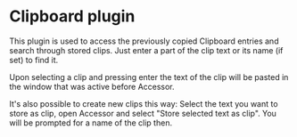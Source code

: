 # Clipboard plugin #
This plugin is used to access the previously copied Clipboard entries and search through stored clips. Just enter a part of the clip text or its name (if set) to find it.

Upon selecting a clip and pressing enter the text of the clip will be pasted in the window that was active before Accessor.

It's also possible to create new clips this way: Select the text you want to store as clip, open Accessor and select "Store selected text as clip". You will be prompted for a name of the clip then.